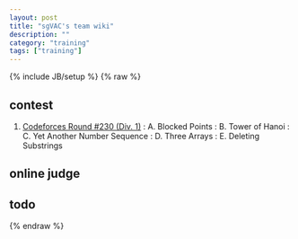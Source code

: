 ```yaml
---
layout: post
title: "sgVAC's team wiki"
description: ""
category: "training"
tags: ["training"]
---
```

{% include JB/setup %}
{% raw %}

## contest

1. [Codeforces Round #230 (Div. 1)][1]
:  A. Blocked Points
:  B. Tower of Hanoi
:  C. Yet Another Number Sequence
:  D. Three Arrays
:  E. Deleting Substrings

## online judge


## todo

[1]: http://codeforces.com/contest/392

{% endraw %}

